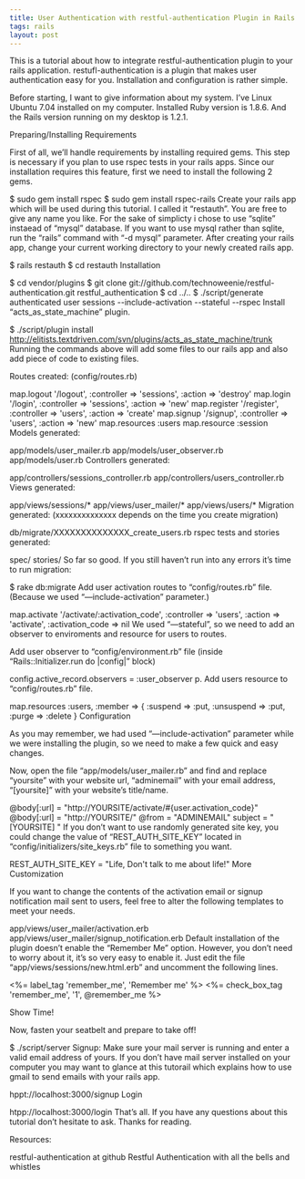 ```yaml
---
title: User Authentication with restful-authentication Plugin in Rails
tags: rails
layout: post
---
```


This is a tutorial about how to integrate restful-authentication plugin to your rails application. restufl-authentication is a plugin that makes user authentication easy for you. Installation and configuration is rather simple.

Before starting, I want to give information about my system. I’ve Linux Ubuntu 7.04 installed on my computer. Installed Ruby version is 1.8.6. And the Rails version running on my desktop is 1.2.1.

Preparing/Installing Requirements

First of all, we’ll handle requirements by installing required gems. This step is necessary if you plan to use rspec tests in your rails apps. Since our installation requires this feature, first we need to install the following 2 gems.


$ sudo gem install rspec
$ sudo gem install rspec-rails
Create your rails app which will be used during this tutorial. I called it “restauth”. You are free to give any name you like. For the sake of simplicty i chose to use “sqlite” instaead of “mysql” database. If you want to use mysql rather than sqlite, run the “rails” command with “-d mysql” parameter. After creating your rails app, change your current working directory to your newly created rails app.


$ rails restauth
$ cd restauth
Installation


$ cd vendor/plugins
$ git clone git://github.com/technoweenie/restful-authentication.git restful_authentication
$ cd ../..
$ ./script/generate authenticated user sessions --include-activation --stateful --rspec
Install “acts_as_state_machine” plugin.


$ ./script/plugin install http://elitists.textdriven.com/svn/plugins/acts_as_state_machine/trunk 
Running the commands above will add some files to our rails app and also add piece of code to existing files.

Routes created: (config/routes.rb)


map.logout '/logout', :controller => 'sessions', :action => 'destroy'
map.login '/login', :controller => 'sessions', :action => 'new'
map.register '/register', :controller => 'users', :action => 'create'
map.signup '/signup', :controller => 'users', :action => 'new'
map.resources :users
map.resource :session
Models generated:


app/models/user_mailer.rb
app/models/user_observer.rb
app/models/user.rb
Controllers generated:


app/controllers/sessions_controller.rb
app/controllers/users_controller.rb
Views generated:


app/views/sessions/*
app/views/user_mailer/*
app/views/users/*
Migration generated: (xxxxxxxxxxxxxx depends on the time you create migration)


db/migrate/XXXXXXXXXXXXXX_create_users.rb
rspec tests and stories generated:


spec/
stories/
So far so good. If you still haven’t run into any errors it’s time to run migration:


$ rake db:migrate
Add user activation routes to “config/routes.rb” file. (Because we used “—include-activation” parameter.)


map.activate '/activate/:activation_code', 
             :controller => 'users', 
             :action => 'activate', 
             :activation_code => nil
We used “—stateful”, so we need to add an observer to enviroments and resource for users to routes.

Add user observer to “config/environment.rb” file (inside “Rails::Initializer.run do |config|” block)


config.active_record.observers = :user_observer 
p. Add users resource to “config/routes.rb” file.

	
map.resources :users, :member => { :suspend   => :put,
                                   :unsuspend => :put,
                                   :purge     => :delete }
Configuration

As you may remember, we had used “—include-activation” parameter while we were installing the plugin, so we need to make a few quick and easy changes.

Now, open the file “app/models/user_mailer.rb” and find and replace “yoursite” with your website url, “adminemail” with your email address, “[yoursite]” with your website’s title/name.


@body[:url]  = "http://YOURSITE/activate/#{user.activation_code}"
@body[:url]  = "http://YOURSITE/"
@from        = "ADMINEMAIL"
subject     = "[YOURSITE] "
If you don’t want to use randomly generated site key, you could change the value of “REST_AUTH_SITE_KEY” located in “config/initializers/site_keys.rb” file to something you want.


REST_AUTH_SITE_KEY = "Life, Don't talk to me about life!"
More Customization

If you want to change the contents of the activation email or signup notification mail sent to users, feel free to alter the following templates to meet your needs.


app/views/user_mailer/activation.erb
app/views/user_mailer/signup_notification.erb
Default installation of the plugin doesn’t enable the “Remember Me” option. However, you don’t need to worry about it, it’s so very easy to enable it. Just edit the file “app/views/sessions/new.html.erb” and uncomment the following lines.


<p><%= label_tag 'remember_me', 'Remember me' %>
<%= check_box_tag 'remember_me', '1', @remember_me %></p>
Show Time!

Now, fasten your seatbelt and prepare to take off!


$ ./script/server
Signup: Make sure your mail server is running and enter a valid email address of yours. If you don’t
have mail server installed on your computer you may want to glance at this tutorail which explains how to use gmail to send emails with your rails app.

 
hppt://localhost:3000/signup
Login

 
htpp://localhost:3000/login
That’s all. If you have any questions about this tutorial don’t hesitate to ask. Thanks for reading.

Resources:

restful-authentication at github
Restful Authentication with all the bells and whistles
